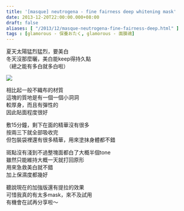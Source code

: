 ```yaml
---
title: '[masque] neutrogena - fine fairness deep whitening mask'
date: 2013-12-20T22:00:00.000+08:00
draft: false
aliases: [ "/2013/12/masque-neutrogena-fine-fairness-deep.html" ]
tags : [glamorous - 保養おたく, glamorous - 面膜魂]
---
```


夏天太陽猛烈猛烈，要美白  
冬天沒那麼曬，美白能keep得持久點  
（總之能有多白就多白啦）  

![](/images/neutrogenawhite.jpg)

相比起一般不織布的材質  
這塊的質地是有一個一個小洞洞  
較厚身，而且有彈性的  
因此貼面程度很好  
  
敷15分鐘，剩下在面的精華沒有很多  
按兩三下就全部吸收完  
但包裝袋裡還有很多精華，用來塗抹身體都不錯  
  
斑點沒有淺到不過整塊面都白了大概半個tone  
雖然只能維持大概一天就打回原形  
用來急救美白就不錯  
加上保濕度都幾好  
  
聽說現在的加強版還有提拉的效果  
可惜我真的有太多mask，來不及試用  
有機會在試再分享啦～

